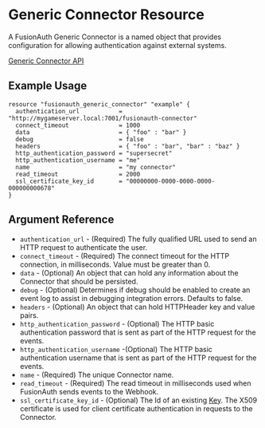 # Generic Connector Resource

A FusionAuth Generic Connector is a named object that provides configuration for allowing authentication against external systems.

[Generic Connector API](https://fusionauth.io/docs/v1/tech/apis/connectors/generic/)

## Example Usage

```hcl
resource "fusionauth_generic_connector" "example" {
  authentication_url           = "http://mygameserver.local:7001/fusionauth-connector"
  connect_timeout              = 1000
  data                         = { "foo" : "bar" }
  debug                        = false
  headers                      = { "foo" : "bar", "bar" : "baz" }
  http_authentication_password = "supersecret"
  http_authentication_username = "me"
  name                         = "my connector"
  read_timeout                 = 2000
  ssl_certificate_key_id       = "00000000-0000-0000-0000-000000000678"
}
```

## Argument Reference
* `authentication_url` - (Required) The fully qualified URL used to send an HTTP request to authenticate the user.
* `connect_timeout` - (Required) The connect timeout for the HTTP connection, in milliseconds. Value must be greater than 0.
* `data` - (Optional) An object that can hold any information about the Connector that should be persisted.
* `debug` - (Optional) Determines if debug should be enabled to create an event log to assist in debugging integration errors. Defaults to false.
* `headers` - (Optional) An object that can hold HTTPHeader key and value pairs.
* `http_authentication_password` - (Optional) The HTTP basic authentication password that is sent as part of the HTTP request for the events.
* `http_authentication_username` -(Optional) The HTTP basic authentication username that is sent as part of the HTTP request for the events.
* `name` - (Required) The unique Connector name.
* `read_timeout` - (Required) The read timeout in milliseconds used when FusionAuth sends events to the Webhook.
* `ssl_certificate_key_id` - (Optional) The Id of an existing [Key](https://fusionauth.io/docs/v1/tech/apis/keys/). The X509 certificate is used for client certificate authentication in requests to the Connector.
